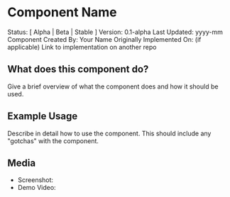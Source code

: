 # Component Name

Status: [ Alpha | Beta | Stable ]
Version: 0.1-alpha
Last Updated: yyyy-mm
Component Created By: Your Name
Originally Implemented On: (if applicable) Link to implementation on another repo


## What does this component do?

Give a brief overview of what the component does and how it should be used.

## Example Usage

Describe in detail how to use the component. This should include any "gotchas" with the component. 

## Media

- Screenshot: 
- Demo Video: 